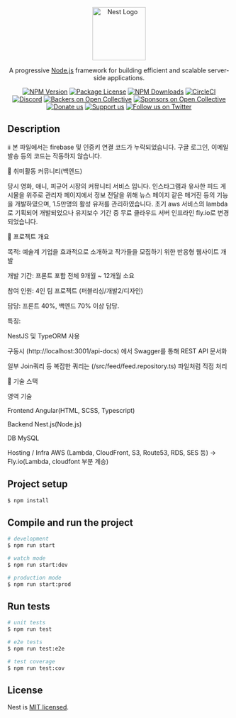 <p align="center">
  <a href="http://nestjs.com/" target="blank"><img src="https://nestjs.com/img/logo-small.svg" width="120" alt="Nest Logo" /></a>
</p>

[circleci-image]: https://img.shields.io/circleci/build/github/nestjs/nest/master?token=abc123def456
[circleci-url]: https://circleci.com/gh/nestjs/nest

  <p align="center">A progressive <a href="http://nodejs.org" target="_blank">Node.js</a> framework for building efficient and scalable server-side applications.</p>
    <p align="center">
<a href="https://www.npmjs.com/~nestjscore" target="_blank"><img src="https://img.shields.io/npm/v/@nestjs/core.svg" alt="NPM Version" /></a>
<a href="https://www.npmjs.com/~nestjscore" target="_blank"><img src="https://img.shields.io/npm/l/@nestjs/core.svg" alt="Package License" /></a>
<a href="https://www.npmjs.com/~nestjscore" target="_blank"><img src="https://img.shields.io/npm/dm/@nestjs/common.svg" alt="NPM Downloads" /></a>
<a href="https://circleci.com/gh/nestjs/nest" target="_blank"><img src="https://img.shields.io/circleci/build/github/nestjs/nest/master" alt="CircleCI" /></a>
<a href="https://discord.gg/G7Qnnhy" target="_blank"><img src="https://img.shields.io/badge/discord-online-brightgreen.svg" alt="Discord"/></a>
<a href="https://opencollective.com/nest#backer" target="_blank"><img src="https://opencollective.com/nest/backers/badge.svg" alt="Backers on Open Collective" /></a>
<a href="https://opencollective.com/nest#sponsor" target="_blank"><img src="https://opencollective.com/nest/sponsors/badge.svg" alt="Sponsors on Open Collective" /></a>
  <a href="https://paypal.me/kamilmysliwiec" target="_blank"><img src="https://img.shields.io/badge/Donate-PayPal-ff3f59.svg" alt="Donate us"/></a>
    <a href="https://opencollective.com/nest#sponsor"  target="_blank"><img src="https://img.shields.io/badge/Support%20us-Open%20Collective-41B883.svg" alt="Support us"></a>
  <a href="https://twitter.com/nestframework" target="_blank"><img src="https://img.shields.io/twitter/follow/nestframework.svg?style=social&label=Follow" alt="Follow us on Twitter"></a>
</p>
  <!--[![Backers on Open Collective](https://opencollective.com/nest/backers/badge.svg)](https://opencollective.com/nest#backer)
  [![Sponsors on Open Collective](https://opencollective.com/nest/sponsors/badge.svg)](https://opencollective.com/nest#sponsor)-->

## Description

ℹ️ℹ️ 본 파일에서는 firebase 및 인증키 연결 코드가 누락되었습니다. 구글 로그인, 이메일 발송 등의 코드는 작동하지 않습니다.


🚩 취미활동 커뮤니티(백엔드)

당시 영화, 애니, 피규어 시장의 커뮤니티 서비스 입니다. 인스타그램과 유사한 피드 게시물을 위주로 관리자 페이지에서 정보 전달을 위해 뉴스 페이지 같은 매거진 등의 기능을 개발하였으며, 1.5만명의 활성 유저를 관리하였습니다. 초기 aws 서비스의 lambda로 기획되어 개발되었으나 유지보수 기간 중 무료 클라우드 서버 인프라인 fly.io로 변경되었습니다.


📌 프로젝트 개요

목적: 예술계 기업을 효과적으로 소개하고 작가들을 모집하기 위한 반응형 웹사이트 개발

개발 기간: 프론트 포함 전체 9개월 ~ 12개월 소요

참여 인원: 4인 팀 프로젝트 (퍼블리싱/개발2/디자인)

담당: 프론트 40%, 백엔드 70% 이상 담당.

특징:

NestJS 및 TypeORM 사용

구동시 (http://localhost:3001/api-docs) 에서 Swagger를 통해 REST API 문서화

일부 Join쿼리 등 복잡한 쿼리는 (/src/feed/feed.repository.ts) 파일처럼 직접 처리


🚀 기술 스택

영역	기술

Frontend	Angular(HTML, SCSS, Typescript)

Backend	Nest.js(Node.js)

DB MySQL

Hosting / Infra	AWS (Lambda, CloudFront, S3, Route53, RDS, SES 등) -> Fly.io(Lambda, cloudfont 부분 계승)

## Project setup

```bash
$ npm install
```

## Compile and run the project

```bash
# development
$ npm run start

# watch mode
$ npm run start:dev

# production mode
$ npm run start:prod
```

## Run tests

```bash
# unit tests
$ npm run test

# e2e tests
$ npm run test:e2e

# test coverage
$ npm run test:cov
```

## License

Nest is [MIT licensed](https://github.com/nestjs/nest/blob/master/LICENSE).
